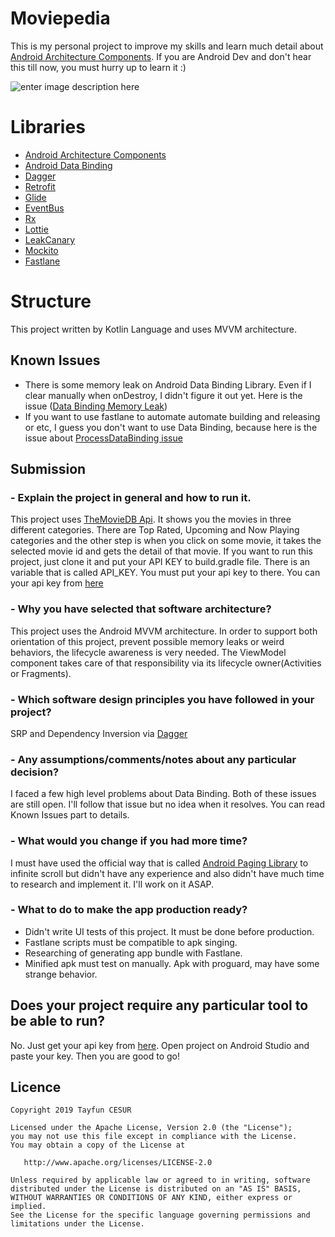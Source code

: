 # Moviepedia

This is my personal project to improve my skills and learn much detail about [Android Architecture Components](https://developer.android.com/topic/libraries/architecture/). If you are Android Dev and don't hear this till now, you must hurry up to learn it :)

![enter image description here](https://firebasestorage.googleapis.com/v0/b/events-c4167.appspot.com/o/rsz_group.png?alt=media&token=7947ce64-7799-410b-86e4-faaf3f87ad1b)

# Libraries

 - [Android Architecture Components](https://developer.android.com/topic/libraries/architecture/)
 - [Android Data Binding](https://developer.android.com/topic/libraries/data-binding/)
 - [Dagger](https://google.github.io/dagger/)
 - [Retrofit](http://square.github.io/retrofit/)
 - [Glide](https://github.com/bumptech/glide)
 - [EventBus](https://github.com/greenrobot/EventBus)
 - [Rx](https://github.com/ReactiveX/RxJava)
 - [Lottie](https://github.com/airbnb/lottie-android)
 - [LeakCanary](https://github.com/square/leakcanary)
 - [Mockito](https://github.com/mockito/mockito)
 - [Fastlane](https://github.com/fastlane/fastlane)

# Structure

This project written by Kotlin Language and uses MVVM architecture.

## Known Issues

 - There is some memory leak on Android Data Binding Library. Even if I clear manually when onDestroy, I didn't figure it out yet. Here is the issue ([Data Binding Memory Leak](https://github.com/square/leakcanary/issues/1137))
 - If you want to use fastlane to automate automate building and releasing or etc, I guess you don't want to use Data Binding, because here is the issue about [ProcessDataBinding issue](https://github.com/googlesamples/android-architecture-components/issues/427)

## Submission
### - Explain the project in general and how to run it.
This project uses [TheMovieDB Api](https://www.themoviedb.org/documentation/api). It shows you the movies in three different categories. There are Top Rated, Upcoming and Now Playing categories and the other step is 
when you click on some movie, it takes the selected movie id and gets the detail of that movie. 
If you want to run this project, just clone it and put your API KEY to build.gradle file. There is an variable that is called API_KEY. You must put your api key to there. You can your api key from [here](https://www.themoviedb.org/)

### - Why you have selected that software architecture?
This project uses the Android MVVM architecture. In order to support both orientation of this project, prevent possible memory leaks or weird behaviors, the lifecycle awareness is very needed. The ViewModel component takes care of that responsibility via its lifecycle owner(Activities or Fragments).

### - Which software design principles you have followed in your project?
SRP and Dependency Inversion via [Dagger](https://google.github.io/dagger/)


### - Any assumptions/comments/notes about any particular decision?
I faced a few high level problems about Data Binding. Both of these issues are still open. I'll follow that issue but no idea when it resolves. You can read Known Issues part to details. 

### - What would you change if you had more time?
I must have used the official way that is called [Android Paging Library](https://developer.android.com/topic/libraries/architecture/paging/) to infinite scroll but didn't have any experience and also didn't have much time to research and implement it. I'll work on it ASAP.

### - What to do to make the app production ready?
 

 - Didn't write UI tests of this project. It must be done before production. 
 - Fastlane scripts must be compatible to apk singing.
 - Researching of generating app bundle with Fastlane.
 - Minified apk must test on manually. Apk with proguard, may have some strange behavior.
 
## Does your project require any particular tool to be able to run?

No. Just get your api key from [here](https://www.themoviedb.org/). Open project on Android Studio and paste your key. Then you are good to go!

## Licence
```
Copyright 2019 Tayfun CESUR

Licensed under the Apache License, Version 2.0 (the "License");
you may not use this file except in compliance with the License.
You may obtain a copy of the License at

   http://www.apache.org/licenses/LICENSE-2.0

Unless required by applicable law or agreed to in writing, software
distributed under the License is distributed on an "AS IS" BASIS,
WITHOUT WARRANTIES OR CONDITIONS OF ANY KIND, either express or implied.
See the License for the specific language governing permissions and
limitations under the License.
```
